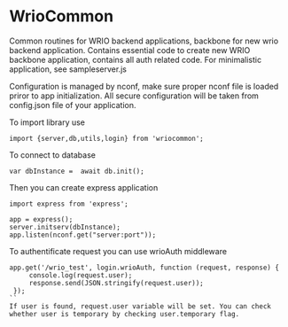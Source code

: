 # WrioCommon

Common routines for WRIO backend applications, backbone for new
wrio backend application. 
Contains essential code to create new WRIO backbone application, contains all auth
related code.
For minimalistic application, see sampleserver.js

Configuration is managed by nconf, make sure proper nconf file is loaded priror to app initialization.
All secure configuration will be taken from config.json file of your application.

To import library use 

```
import {server,db,utils,login} from 'wriocommon';
```

To connect to database

```
var dbInstance =  await db.init();
```

Then you can create express application

```
import express from 'express';

app = express();
server.initserv(dbInstance);
app.listen(nconf.get("server:port"));
```

To authentificate request you can use wrioAuth middleware
```
app.get('/wrio_test', login.wrioAuth, function (request, response) {
     console.log(request.user);
     response.send(JSON.stringify(request.user));
 });
``
If user is found, request.user variable will be set. You can check 
whether user is temporary by checking user.temporary flag.